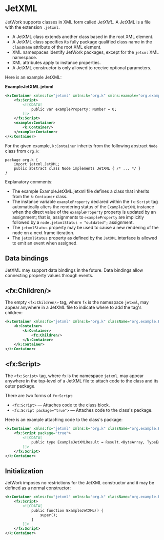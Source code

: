 # JetXML

JetWork supports classes in XML form called *JetXML*. A JetXML is a file with the extension `.jetxml`.

* A JetXML class extends another class based in the root XML element.
* A JetXML class specifies its fully package qualified class name in the `className` attribute of the root XML element.
* XML namespaces identify JetWork packages, except for the `jetxml` XML namespace.
* XML attributes apply to instance properties.
* A JetXML constructor is only allowed to receive optional parameters.

Here is an example JetXML:

**ExampleJetXML.jetxml**

```xml
<k:Container xmlns:fx="jetxml" xmlns:k="org.k" xmlns:example="org.example" className="org.example.ExampleJetXML">
    <fx:Script>
        <![CDATA[
            public var exampleProperty: Number = 0;
        ]]>
    </fx:Script>
    <example:Container>
        <k:Container/>
    </example:Container>
</k:Container>
```

For the given example, `k:Container` inherits from the following abstract `Node` class from `org.k`:

```
package org.k {
    import jetxml.JetXML;
    public abstract class Node implements JetXML { /* ... */ }
}
```

Explanatory comments:

* The example ExampleJetXML.jetxml file defines a class that inherits from the `k:Container` class.
* The instance variable `exampleProperty` declared within the `fx:Script` tag automatically alters the rendering status of the `ExampleJetXML` instance when the direct value of the `exampleProperty` property is updated by an assignment; that is, assignments to `exampleProperty` are implicitly followed by a `node.jetxmlStatus = "outdated";` assignment.
* The `jetxmlStatus` property may be used to cause a new rendering of the node on a next frame iteration.
* The `jetxmlStatus` property as defined by the `JetXML` interface is allowed to emit an event when assigned.

## Data bindings

JetXML may support data bindings in the future. Data bindings allow connecting property values through events.

## \<fx:Children/\>

The empty `<fx:Children/>` tag, where `fx` is the namespace `jetxml`, may appear anywhere in a JetXML file to indicate where to add the tag's children:

```xml
<k:Container xmlns:fx="jetxml" xmlns:k="org.k" className="org.example.ExampleJetXML">
    <k:Container>
        <k:Container>
            <fx:Children/>
        </k:Container>
    </k:Container>
</k:Container>
```

## \<fx:Script\>

The `<fx:Script>` tag, where `fx` is the namespace `jetxml`, may appear anywhere in the top-level of a JetXML file to attach code to the class and its outer package.

There are two forms of `fx:Script`:

* `<fx:Script>` — Attaches code to the class block.
* `<fx:Script package="true">` — Attaches code to the class's package.

Here is an example attaching code to the class's package:

```xml
<k:Container xmlns:fx="jetxml" xmlns:k="org.k" className="org.example.ExampleJetXML">
    <fx:Script package="true">
        <![CDATA[
            public type ExampleJetXMLResult = Result.<ByteArray, TypeError, VerifyError>;
        ]]>
    </fx:Script>
</k:Container>
```

## Initialization

JetWork imposes no restrictions for the JetXML constructor and it may be defined as a normal constructor:

```xml
<k:Container xmlns:fx="jetxml" xmlns:k="org.k" className="org.example.ExampleJetXML">
    <fx:Script>
        <![CDATA[
            public function ExampleJetXML() {
                super();
            }
        ]]>
    </fx:Script>
</k:Container>
```